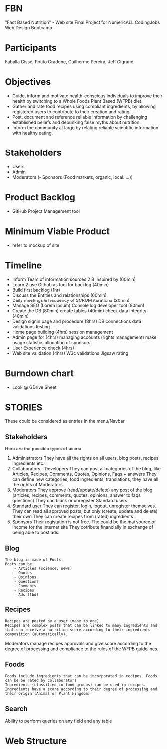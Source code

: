 # FBN
"Fact Based Nutrition" - Web site
Final Project for NumericALL CodingJobs Web Design Bootcamp

# Participants
Faballa Cissé, Potito Gradone, Guilherme Pereira, Jeff Cigrand

# Objectives
- Guide, inform and motivate health-conscious individuals to improve their health by switching to a Whole Foods Plant Based (WFPB) diet.
- Gather and rate food recipes using compliant ingredients, by allowing registered users to contribute to their creation and rating.
- Post, document and reference reliable information by challenging established beliefs and debunking false myths about nutrition.
- Inform the community at large by relating reliable scientific information with healthy eating.

# Stakeholders
- Users
- Admin
- Moderators
(- Sponsors (Food markets, organic, local.....))

# Product Backlog
- GitHub Project Management tool

# Minimum Viable Product
- refer to mockup of site

# Timeline
- Inform Team of information sources 2 B inspired by (60min)
- Learn 2 use Github as tool for backlog (40min)
- Build first backlog (1hr)
- Discuss the Entities and relationships (60min)
- Daily meetings & frequency of SCRUM iterations (20min)
- Manage SEO (Lorem Ipsum)
	Console log developer tool (80min)
- Create the DB (80min)
	create tables (40min)
	check data integrity (40min)
- Design signin page and procedure (8hrs)
	DB connections
	data validations
	testing
- Home page building (4hrs)
	session management
- Admin page for (4hrs)
	managing accounts (rights management)
	make usage statistcs
	allocation of sponsors
- User Experience check (4hrs)
- Web site validation (4hrs)
	W3c validations
	Jigsaw rating

# Burndown chart
- Look @ GDrive Sheet

# STORIES
These could be considered as entries in the menu/Navbar

## Stakeholders
Here are the possible types of users:
1. Administrators
	They have all the rights on all users, blog posts, recipes, ingredients etc..
2. Collaborators - Developers
	They can post all categories of the blog, like Articles, Recipes, Comments, Quotes, Opinions, Faqs + answers
	They can define new categories, food ingredients, translations, they have all the rights of Moderators.
3. Moderators
	They approve (read/update/delete) any post of the blog (articles, recipes, comments, quotes, opinions, answer to faqs questions)
	They can block or unregister Standard users.
4. Standard user
	They can register, login, logout, unregister themselves.
	They can read all approved posts, but only (create, update and delete) their own
	They can create recipes from (rated) ingredients
5. Sponsors
	Their registation is not free. The could be the mai source of income for the internet site
	They cotribute financially in exchange of being able to post ads.
## Blog
	The blog is made of Posts.
	Posts can be:
		- Articles (science, news)
		- Quotes
		- Opinions
		- Questions
		- Comments
		- Recipes
		- Ads (tbd)
## Recipes
	Recipes are posted by a user (many to one).
	Recipes are complex posts that can be linked to many ingredients and that can receive a nutrition score according to their ingredients composition (automatically).
  Moderators manage recipes approvals and give score according to the degree of processing and compliance to the rules of the WFPB guidelines.
## Foods
	Foods include ingredients that can be incorporated in recipes. Foods can be be rated by collaborators
	Ingredients (classified in food groups) can be used in recipes.
	Ingredients have a score according to their degree of processing and their origin (Animal or Plant kingdom)
## Search
  Ability to perform queries on any field and any table

# Web Structure
